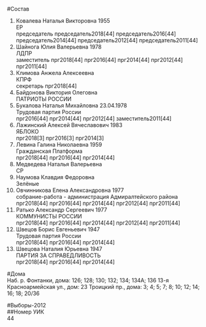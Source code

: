 #Состав  
1. Ковалева Наталья Викторовна 1955  
    ЕР  
    председатель председатель2018[44] председатель2016[44] председатель2014[44] председатель2012[44] председатель2011[44]  
2. Шайнога Юлия Валерьевна 1978  
    ЛДПР  
    заместитель прг2018[44] прг2016[44] прг2014[44] прг2012[44] прг2011[44]  
3. Климова Анжела Алексеевна  
    КПРФ  
    секретарь прг2018[44]  
4. Байдонова Виктория Олеговна  
    ПАТРИОТЫ РОССИИ  
5. Букалова Наталья Михайловна 23.04.1978  
    Трудовая партия России  
    прг2016[44] прг2014[44] прг2012[44] заместитель2011[44]  
6. Лажинский Алексей Вячеславович 1983  
    ЯБЛОКО  
    прг2018[3] прг2016[3] прг2014[3]  
7. Левина Галина Николаевна 1959  
    Гражданская Платформа  
    прг2018[44] прг2016[44] прг2014[44]  
8. Медведева Наталья Валерьевна  
    СР  
9. Наумова Клавдия Федоровна  
    Зелёные  
10. Овчинникова Елена Александровна 1977  
    собрание-работа - администрация Адмиралтейского района  
    прг2018[44] прг2016[44] прг2014[44] прг2012[44] прг2011[44]  
11. Ратько Александр Сергеевич 1977  
    КОММУНИСТЫ РОССИИ  
    прг2018[44] прг2016[44] прг2014[44] прг2012[44] прг2011[44]  
12. Швецов Борис Евгеньевич 1947  
    Трудовая партия России  
    прг2018[44] прг2016[44] прг2014[44]  
13. Швецова Наталия Юрьевна 1947  
    ПАРТИЯ ЗА СПРАВЕДЛИВОСТЬ  
    прг2018[44] прг2016[44] прг2014[44]  
  
#Дома  
Наб. р. Фонтанки, дома: 126; 128; 130; 132; 134; 134А; 136 13-я Красноармейская ул., дом: 23 Троицкий пр., дома: 3; 4; 5; 7; 8; 10; 12; 14; 16; 18; 20/36  
  
#Выборы-2012  
##Номер УИК  
44  
